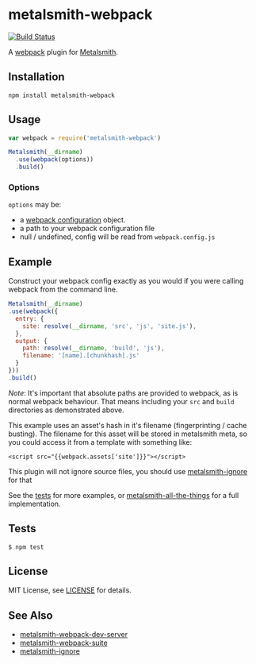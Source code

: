 # metalsmith-webpack

[![Build Status](https://travis-ci.org/christophercliff/metalsmith-webpack.png?branch=master)](https://travis-ci.org/christophercliff/metalsmith-webpack)

A [webpack][webpack] plugin for [Metalsmith][metalsmith].

## Installation

```
npm install metalsmith-webpack
```

## Usage

```js
var webpack = require('metalsmith-webpack')

Metalsmith(__dirname)
  .use(webpack(options))
  .build()
```

### Options

`options` may be:

 * a [webpack configuration][webpack configuration] object.
 * a path to your webpack configuration file
 * null / undefined, config will be read from `webpack.config.js`

## Example

Construct your webpack config exactly as you would if you were calling webpack
from the command line.

```js
Metalsmith(__dirname)
.use(webpack({
  entry: {
    site: resolve(__dirname, 'src', 'js', 'site.js'),
  },
  output: {
    path: resolve(__dirname, 'build', 'js'),
    filename: '[name].[chunkhash].js'
  }
}))
.build()
```

*Note*: It's important that absolute paths are provided to webpack, as is normal webpack behaviour. That means including your `src` and `build` directories as demonstrated above.

This example uses an asset's hash in it's filename (fingerprinting / cache busting). The filename for this asset will be stored in metalsmith meta, so you could access it from a template with something like:

`<script src="{{webpack.assets['site']}}"></script>`

This plugin will not ignore source files, you should use [metalsmith-ignore][metalsmith-ignore] for that

See the [tests][tests] for more examples, or [metalsmith-all-the-things][metalsmith-all-the-things] for a full implementation.

## Tests

```
$ npm test
```

## License

MIT License, see [LICENSE](https://github.com/christophercliff/metalsmith-webpack/blob/master/LICENSE.md) for details.

## See Also

 * [metalsmith-webpack-dev-server][metalsmith-webpack-dev-server]
 * [metalsmith-webpack-suite][metalsmith-webpack-suite]
 * [metalsmith-ignore][metalsmith-ignore]

[metalsmith]: http://www.metalsmith.io/
[tests]: https://github.com/christophercliff/metalsmith-webpack/blob/master/test/index.js
[webpack]: http://webpack.github.io/
[webpack configuration]: http://webpack.github.io/docs/configuration.html
[metalsmith-ignore]: https://github.com/segmentio/metalsmith-ignore
[metalsmith-webpack-dev-server]: https://github.com/okonet/metalsmith-webpack-dev-server
[metalsmith-webpack-suite]: https://github.com/axe312ger/metalsmith-webpack-suite
[metalsmith-all-the-things]: https://github.com/leviwheatcroft/metalsmith-all-the-things
